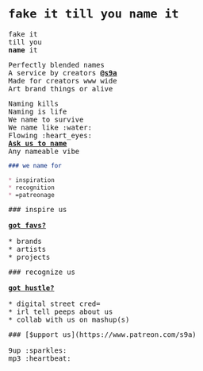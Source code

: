 # `fake it till you name it`

<pre>
fake it
till you
<b>name</b> it
</pre>

<pre>
Perfectly blended names
A service by creators <b><a href="https://github.com/orgs/s9a/people">@s9a</a></b>
Made for creators www wide
Art brand things or alive
</pre>

<pre>
Naming kills
Naming is life
We name to survive
We name like :water:
Flowing :heart_eyes:
<b><a href="../../issues/new">Ask us to name</a></b>
Any nameable vibe
</pre>

```md
### we name for

* inspiration
* recognition
* =patreonage
```

<pre>
### inspire us

<b><a href="../../issues/new">got favs?</a></b>

* brands
* artists
* projects
</pre>

<pre>
### recognize us

<b><a href="../../issues/new">got hustle?</a></b>

* digital street cred=
* irl tell peeps about us
* collab with us on mashup(s)
</pre>

<pre>
### [$upport us](https://www.patreon.com/s9a)

9up :sparkles:
mp3 :heartbeat:
</pre>
